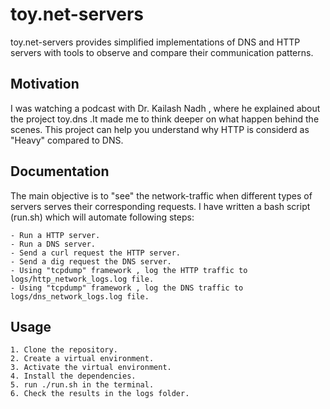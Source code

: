 # toy.net-servers

toy.net-servers provides simplified implementations of DNS and HTTP servers with tools to observe and compare their communication patterns.  

## Motivation

I was watching a podcast with Dr. Kailash Nadh , where he explained about the project toy.dns .It made me to think deeper on what happen behind the scenes. This project can help you understand why HTTP is considerd as "Heavy" compared to DNS.

## Documentation

The main objective is to "see" the network-traffic when different types of servers serves their corresponding requests. I have written a bash script (run.sh) which will automate following steps:

    - Run a HTTP server.
    - Run a DNS server.
    - Send a curl request the HTTP server.
    - Send a dig request the DNS server.
    - Using "tcpdump" framework , log the HTTP traffic to logs/http_network_logs.log file.
    - Using "tcpdump" framework , log the DNS traffic to logs/dns_network_logs.log file.

## Usage

    1. Clone the repository.
    2. Create a virtual environment.
    3. Activate the virtual environment.
    4. Install the dependencies.
    5. run ./run.sh in the terminal.
    6. Check the results in the logs folder. 